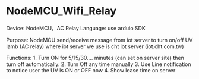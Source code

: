 # NodeMCU_Wifi_Relay

Device:    NodeMCU，AC Relay
Language:  use arduio SDK

Purpose:   NodeMCU send/receive message from iot server to turn on/off UV lamb (AC relay)
           where iot server we use is cht iot server (iot.cht.com.tw)

Functions: 1. Turn ON for 5/15/30.... minutes (can set on server site) then turn off automatically.
           2. Turn Off any time manually
           3. Use Line notification to notice user the UV is ON or OFF now
           4. Show lease time on server


